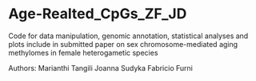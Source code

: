 # Age-Realted_CpGs_ZF_JD
Code for data manipulation, genomic annotation, statistical analyses and plots include in submitted paper on sex chromosome-mediated aging methylomes in female heterogametic species

Authors:
Marianthi Tangili
Joanna Sudyka
Fabricio Furni
